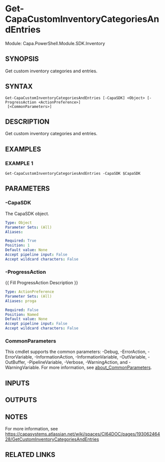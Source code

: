 # Get-CapaCustomInventoryCategoriesAndEntries

Module: Capa.PowerShell.Module.SDK.Inventory

## SYNOPSIS
Get custom inventory categories and entries.

## SYNTAX

```
Get-CapaCustomInventoryCategoriesAndEntries [-CapaSDK] <Object> [-ProgressAction <ActionPreference>]
 [<CommonParameters>]
```

## DESCRIPTION
Get custom inventory categories and entries.

## EXAMPLES

### EXAMPLE 1
```
Get-CapaCustomInventoryCategoriesAndEntries -CapaSDK $CapaSDK
```

## PARAMETERS

### -CapaSDK
The CapaSDK object.

```yaml
Type: Object
Parameter Sets: (All)
Aliases:

Required: True
Position: 1
Default value: None
Accept pipeline input: False
Accept wildcard characters: False
```

### -ProgressAction
{{ Fill ProgressAction Description }}

```yaml
Type: ActionPreference
Parameter Sets: (All)
Aliases: proga

Required: False
Position: Named
Default value: None
Accept pipeline input: False
Accept wildcard characters: False
```

### CommonParameters
This cmdlet supports the common parameters: -Debug, -ErrorAction, -ErrorVariable, -InformationAction, -InformationVariable, -OutVariable, -OutBuffer, -PipelineVariable, -Verbose, -WarningAction, and -WarningVariable. For more information, see [about_CommonParameters](http://go.microsoft.com/fwlink/?LinkID=113216).

## INPUTS

## OUTPUTS

## NOTES
For more information, see https://capasystems.atlassian.net/wiki/spaces/CI64DOC/pages/19306246428/GetCustomInventoryCategoriesAndEntries

## RELATED LINKS
